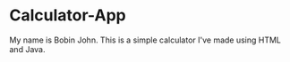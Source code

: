 # Calculator-App

My name is Bobin John.
This is a simple calculator I've made using HTML and Java.
